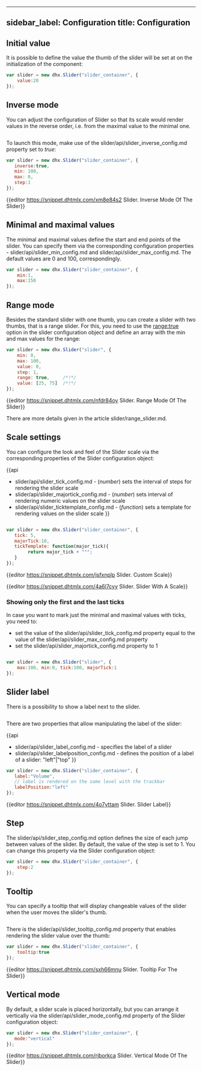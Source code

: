 
---
sidebar_label: Configuration
title: Configuration
---          

Initial value
---------------

It is possible to define the value the thumb of the slider will be set at on the initialization of the component:

~~~js
var slider = new dhx.Slider("slider_container", { 
    value:20
});
~~~

Inverse mode
------------

You can adjust the configuration of Slider so that its scale would render values in the reverse order, i.e. from the maximal value to the minimal one.

<img style="margin: 0px 0px 0px 20px; display: block;" src="slider/inverse_mode.png" alt=""/>

To launch this mode, make use of the slider/api/slider_inverse_config.md property set to *true*:

~~~js
var slider = new dhx.Slider("slider_container", { 
   inverse:true,
   min: 100,
   max: 0,
   step:1
});
~~~

{{editor	https://snippet.dhtmlx.com/xm8e84s2	Slider. Inverse Mode Of The Slider}}


Minimal and maximal values
------------------------------------------

The minimal and maximal values define the start and end points of the slider. You can specify them via the corresponding configuration properties - slider/api/slider_min_config.md and slider/api/slider_max_config.md. The default values are 0 and 100, correspondingly.

~~~js
var slider = new dhx.Slider("slider_container", { 
    min:1,
    max:150
});
~~~

Range mode
------------------

Besides the standard slider with one thumb, you can create a slider with two thumbs, that is a range slider. For this, you need to use the [range:true](slider/api/slider_range_config.md) option in the slider configuration object and
define an array with the min and max values for the range:

~~~js
var slider = new dhx.Slider("slider", {
    min: 0,
    max: 100,
    value: 0,
    step: 1,
    range: true,     /*!*/
    value: [25, 75]  /*!*/
});
~~~

{{editor	https://snippet.dhtmlx.com/nfdr84oy	Slider. Range Mode Of The Slider}}

There are more details given in the article slider/range_slider.md.

Scale settings
-----------------

You can configure the look and feel of the Slider scale via the corresponding properties of the Slider configuration object:

{{api
- slider/api/slider_tick_config.md - (<i>number</i>) sets the interval of steps for rendering the slider scale 
- slider/api/slider_majortick_config.md - (<i>number</i>) sets interval of rendering numeric values on the slider scale
- slider/api/slider_ticktemplate_config.md - (<i>function</i>) sets a template for rendering values on the slider scale 
}}



<img style="margin: 0px 0px 0px 20px; display: block;" src="slider/scale.png" alt=""/>

~~~js
var slider = new dhx.Slider("slider_container", { 
   tick: 5,
   majorTick:10,
   tickTemplate: function(major_tick){
        return major_tick + "°";
   } 
});
~~~

{{editor	https://snippet.dhtmlx.com/jsfxnplp	Slider. Custom Scale}}

{{editor	https://snippet.dhtmlx.com/4a6l7cyy	Slider. Slider With A Scale}}

### Showing only the first and the last ticks

In case you want to mark just the minimal and maximal values with ticks, you need to: 

- set the value of the slider/api/slider_tick_config.md property equal to the value of the slider/api/slider_max_config.md property
- set the slider/api/slider_majortick_config.md property to 1

<img style="margin: 0px 0px 0px 20px; display: block;" src="slider/min_max_ticks_only.png" alt=""/>

~~~js
var slider = new dhx.Slider("slider", { 
    max:100, min:0, tick:100, majorTick:1
});
~~~

Slider label
-------------

There is a possibility to show a label next to the slider. 

<img style="margin: 0px 0px 0px 20px; display: block;" src="slider/slider_label.png" alt=""/>

There are two properties that allow manipulating the label of the slider: 

{{api
- slider/api/slider_label_config.md - specifies the label of a slider
- slider/api/slider_labelposition_config.md - defines the position of a label of a slider: "left"|"top"
}}

~~~js
var slider = new dhx.Slider("slider_container", { 
   label:"Volume",
   // label is rendered on the same level with the trackbar
   labelPosition:"left"
});
~~~

{{editor	https://snippet.dhtmlx.com/4o7yttam	Slider. Slider Label}}

Step  
-----------------

The slider/api/slider_step_config.md option defines the size of each jump between values of the slider. By default, the value of the step is set to 1. You can change this property via the Slider configuration object:

~~~js
var slider = new dhx.Slider("slider_container", { 
    step:2
});
~~~

Tooltip
--------------------

You can specify a tooltip that will display changeable values of the slider when the user moves the slider's thumb. 

<img style="margin: 0px 0px 0px 20px; display: block;" src="slider/tooltip.png" alt=""/>

There is the slider/api/slider_tooltip_config.md property that enables rendering the slider value over the thumb:

~~~js
var slider = new dhx.Slider("slider_container", { 
    tooltip:true
});
~~~

{{editor	https://snippet.dhtmlx.com/sxh66mnu	Slider. Tooltip For The Slider}}

Vertical mode
---------------

By default, a slider scale is placed horizontally, but you can arrange it vertically via the slider/api/slider_mode_config.md property of the Slider configuration object:

~~~js
var slider = new dhx.Slider("slider_container", { 
   mode:"vertical"
});
~~~

{{editor	https://snippet.dhtmlx.com/rjborkca	Slider. Vertical Mode Of The Slider}}



